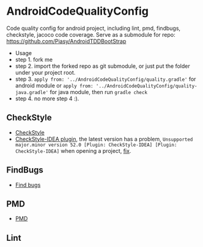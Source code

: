 # AndroidCodeQualityConfig
Code quality config for android project, including lint, pmd, findbugs, checkstyle, jacoco code coverage. Serve as a submodule for repo: https://github.com/Piasy/AndroidTDDBootStrap
+  Usage
  +  step 1. fork me
  +  step 2. import the forked repo as git submodule, or just put the folder under your project root.
  +  step 3. `apply from: '../AndroidCodeQualityConfig/quality.gradle'` for android module or `apply from: '../AndroidCodeQualityConfig/quality-java.gradle'` for java module, then run `gradle check`
  +  step 4. no more step 4 :).

## CheckStyle
+  [CheckStyle](https://github.com/checkstyle/checkstyle)
+  [CheckStyle-IDEA plugin](https://github.com/jshiell/checkstyle-idea), the latest version has a problem, `Unsupported major.minor version 52.0 [Plugin: CheckStyle-IDEA] [Plugin: CheckStyle-IDEA]` when opening a project, [fix](https://github.com/jshiell/checkstyle-idea/issues/142).

## FindBugs
+  [Find bugs](https://github.com/findbugsproject/findbugs)

## PMD
+  [PMD](https://github.com/pmd/pmd)

## Lint